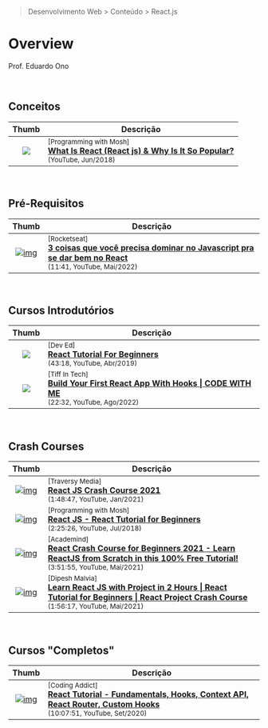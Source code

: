 > Desenvolvimento Web > Conteúdo > React.js

# Overview

Prof. Eduardo Ono

&nbsp;

## Conceitos

| Thumb | Descrição |
| :-: | --- |
| [![](https://img.youtube.com/vi/N3AkSS5hXMA/default.jpg)](https://www.youtube.com/watch?v=N3AkSS5hXMA) | <sup>[Programming with Mosh]</sup><br>[__What Is React (React js) & Why Is It So Popular?__](https://www.youtube.com/watch?v=N3AkSS5hXMA)<br><sub>(YouTube, Jun/2018)</sub>

&nbsp;

## Pré-Requisitos

| Thumb | Descrição |
| :-: | --- |
| [![img](https://img.youtube.com/vi/a2ni_JNvJYQ/default.jpg)](https://www.youtube.com/watch?v=a2ni_JNvJYQ) | <sup>[Rocketseat]</sup><br>[__3 coisas que você precisa dominar no Javascript pra se dar bem no React__](https://www.youtube.com/watch?v=a2ni_JNvJYQ)<br><sub>(11:41, YouTube, Mai/2022)</sub>

&nbsp;

## Cursos Introdutórios

| Thumb | Descrição |
| :-: | --- |
| [![](https://img.youtube.com/vi/dGcsHMXbSOA/default.jpg)](https://www.youtube.com/watch?v=dGcsHMXbSOA) | <sup>[Dev Ed]</sup><br>[__React Tutorial For Beginners__](https://www.youtube.com/watch?v=dGcsHMXbSOA)<br><sub>(43:18, YouTube, Abr/2019)</sub>
| [![](https://img.youtube.com/vi/utjEOz3KqIg/default.jpg)](https://www.youtube.com/watch?v=utjEOz3KqIg) | <sup>[Tiff In Tech]</sup><br>[__Build Your First React App With Hooks \| CODE WITH ME__](https://www.youtube.com/watch?v=utjEOz3KqIg)<br><sub>(22:32, YouTube, Ago/2022)</sub>

&nbsp;

## Crash Courses

| Thumb | Descrição |
| :-: | --- |
| [![img](https://img.youtube.com/vi/w7ejDZ8SWv8/default.jpg)](https://www.youtube.com/watch?v=w7ejDZ8SWv8) | <sup>[Traversy Media]</sup><br>[__React JS Crash Course 2021__](https://www.youtube.com/watch?v=w7ejDZ8SWv8)<br><sub>(1:48:47, YouTube, Jan/2021)</sub>
[![img](https://img.youtube.com/vi/Ke90Tje7VS0/default.jpg)](https://www.youtube.com/watch?v=Ke90Tje7VS0) | <sup>[Programming with Mosh]</sup><br>[__React JS - React Tutorial for Beginners__](https://www.youtube.com/watch?v=Ke90Tje7VS0)<br><sub>(2:25:26, YouTube, Jul/2018)</sub>
| [![img](https://img.youtube.com/vi/Dorf8i6lCuk/default.jpg)](https://www.youtube.com/watch?v=Dorf8i6lCuk) | <sup>[Academind]</sup><br>[__React Crash Course for Beginners 2021 - Learn ReactJS from Scratch in this 100% Free Tutorial!__](https://www.youtube.com/watch?v=Dorf8i6lCuk)<br><sub>(3:51:55, YouTube, Mai/2021)</sub>
| [![img](https://img.youtube.com/vi/0riHps91AzE/default.jpg)](https://www.youtube.com/watch?v=0riHps91AzE) | <sup>[Dipesh Malvia]</sup><br>[__Learn React JS with Project in 2 Hours \| React Tutorial for Beginners \| React Project Crash Course__](https://www.youtube.com/watch?v=0riHps91AzE)<br><sub>(1:56:17, YouTube, Mai/2021)</sub>

&nbsp;

## Cursos "Completos"

| Thumb | Descrição |
| :-: | --- |
| [![img](https://img.youtube.com/vi/iZhV0bILFb0/default.jpg)](https://www.youtube.com/watch?v=iZhV0bILFb0) | <sup>[Coding Addict]</sup><br>[__React Tutorial - Fundamentals, Hooks, Context API, React Router, Custom Hooks__](https://www.youtube.com/watch?v=iZhV0bILFb0)<br><sub>(10:07:51, YouTube, Set/2020)</sub>

&nbsp;
